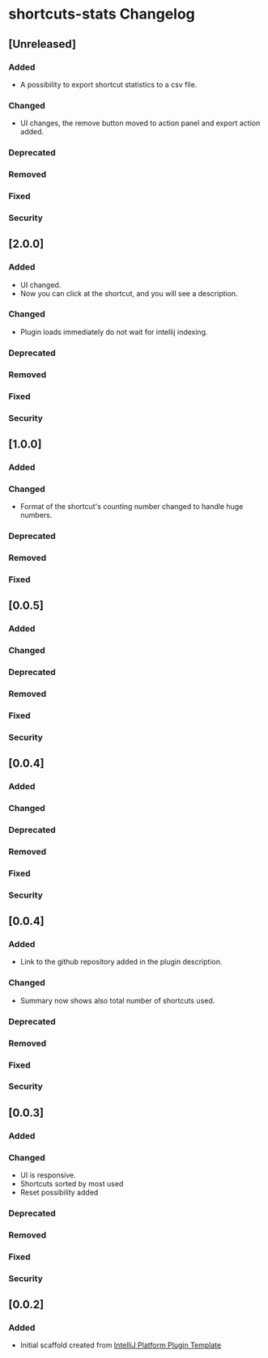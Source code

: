 <!-- Keep a Changelog guide -> https://keepachangelog.com -->

# shortcuts-stats Changelog

## [Unreleased]
### Added
- A possibility to export shortcut statistics to a csv file.
### Changed
- UI changes, the remove button moved to action panel and export action added.
### Deprecated

### Removed

### Fixed

### Security
## [2.0.0]
### Added
- UI changed.
- Now you can click at the shortcut, and you will see a description.

### Changed
- Plugin loads immediately do not wait for intellij indexing.

### Deprecated

### Removed

### Fixed

### Security

## [1.0.0]
### Added

### Changed
- Format of the shortcut's counting number changed to handle huge numbers.
### Deprecated

### Removed

### Fixed
## [0.0.5]
### Added

### Changed

### Deprecated

### Removed

### Fixed

### Security
## [0.0.4]
### Added

### Changed

### Deprecated

### Removed

### Fixed

### Security
## [0.0.4]
### Added
- Link to the github repository added in the plugin description.
### Changed
- Summary now shows also total number of shortcuts used.
### Deprecated

### Removed

### Fixed

### Security
## [0.0.3]
### Added

### Changed
- UI is responsive.
- Shortcuts sorted by most used
- Reset possibility added
### Deprecated

### Removed

### Fixed

### Security
## [0.0.2]
### Added
- Initial scaffold created from [IntelliJ Platform Plugin Template](https://github.com/JetBrains/intellij-platform-plugin-template)
